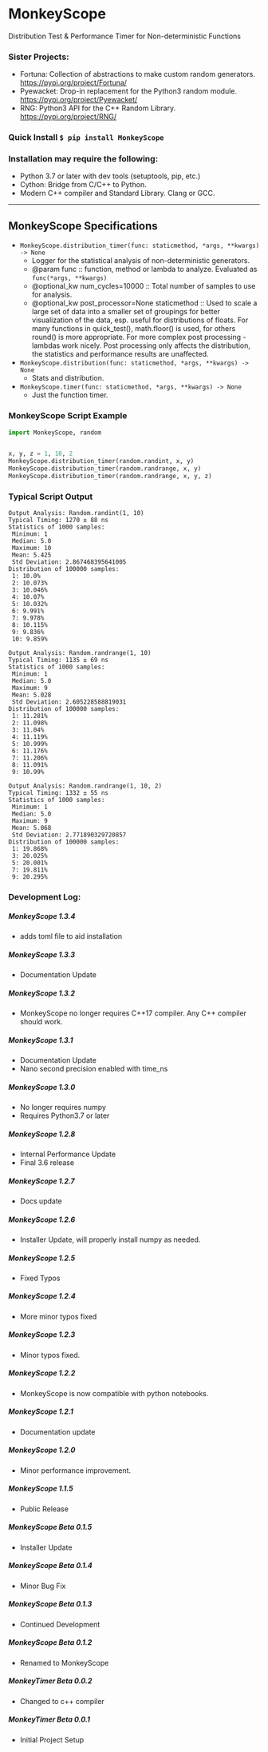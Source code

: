 # MonkeyScope
Distribution Test & Performance Timer for Non-deterministic Functions

### Sister Projects:
- Fortuna: Collection of abstractions to make custom random generators. https://pypi.org/project/Fortuna/
- Pyewacket: Drop-in replacement for the Python3 random module. https://pypi.org/project/Pyewacket/
- RNG: Python3 API for the C++ Random Library. https://pypi.org/project/RNG/


### Quick Install `$ pip install MonkeyScope`


### Installation may require the following:
- Python 3.7 or later with dev tools (setuptools, pip, etc.)
- Cython: Bridge from C/C++ to Python.
- Modern C++ compiler and Standard Library. Clang or GCC.

---

## MonkeyScope Specifications
- `MonkeyScope.distribution_timer(func: staticmethod, *args, **kwargs) -> None`
    - Logger for the statistical analysis of non-deterministic generators.
    - @param func :: function, method or lambda to analyze. Evaluated as `func(*args, **kwargs)`
    - @optional_kw num_cycles=10000 :: Total number of samples to use for analysis.
    - @optional_kw post_processor=None staticmethod :: Used to scale a large set of data into a smaller set of groupings for better visualization of the data, esp. useful for distributions of floats. For many functions in quick_test(), math.floor() is used, for others round() is more appropriate. For more complex post processing - lambdas work nicely. Post processing only affects the distribution, the statistics and performance results are unaffected.
- `MonkeyScope.distribution(func: staticmethod, *args, **kwargs) -> None`
    - Stats and distribution.
- `MonkeyScope.timer(func: staticmethod, *args, **kwargs) -> None`
    - Just the function timer.

### MonkeyScope Script Example
```python
import MonkeyScope, random


x, y, z = 1, 10, 2
MonkeyScope.distribution_timer(random.randint, x, y)
MonkeyScope.distribution_timer(random.randrange, x, y)
MonkeyScope.distribution_timer(random.randrange, x, y, z)
```

### Typical Script Output
```
Output Analysis: Random.randint(1, 10)
Typical Timing: 1270 ± 88 ns
Statistics of 1000 samples:
 Minimum: 1
 Median: 5.0
 Maximum: 10
 Mean: 5.425
 Std Deviation: 2.867468395641005
Distribution of 100000 samples:
 1: 10.0%
 2: 10.073%
 3: 10.046%
 4: 10.07%
 5: 10.032%
 6: 9.991%
 7: 9.978%
 8: 10.115%
 9: 9.836%
 10: 9.859%

Output Analysis: Random.randrange(1, 10)
Typical Timing: 1135 ± 69 ns
Statistics of 1000 samples:
 Minimum: 1
 Median: 5.0
 Maximum: 9
 Mean: 5.028
 Std Deviation: 2.605228588819031
Distribution of 100000 samples:
 1: 11.281%
 2: 11.098%
 3: 11.04%
 4: 11.119%
 5: 10.999%
 6: 11.176%
 7: 11.206%
 8: 11.091%
 9: 10.99%

Output Analysis: Random.randrange(1, 10, 2)
Typical Timing: 1332 ± 55 ns
Statistics of 1000 samples:
 Minimum: 1
 Median: 5.0
 Maximum: 9
 Mean: 5.068
 Std Deviation: 2.771890329720857
Distribution of 100000 samples:
 1: 19.868%
 3: 20.025%
 5: 20.001%
 7: 19.811%
 9: 20.295%
```


### Development Log:

##### MonkeyScope 1.3.4
- adds toml file to aid installation

##### MonkeyScope 1.3.3
- Documentation Update

##### MonkeyScope 1.3.2
- MonkeyScope no longer requires C++17 compiler. Any C++ compiler should work.

##### MonkeyScope 1.3.1
- Documentation Update
- Nano second precision enabled with time_ns

##### MonkeyScope 1.3.0
- No longer requires numpy
- Requires Python3.7 or later

##### MonkeyScope 1.2.8
- Internal Performance Update
- Final 3.6 release

##### MonkeyScope 1.2.7
- Docs update

##### MonkeyScope 1.2.6
- Installer Update, will properly install numpy as needed.

##### MonkeyScope 1.2.5
- Fixed Typos

##### MonkeyScope 1.2.4
- More minor typos fixed

##### MonkeyScope 1.2.3
- Minor typos fixed.

##### MonkeyScope 1.2.2
- MonkeyScope is now compatible with python notebooks.

##### MonkeyScope 1.2.1
- Documentation update

##### MonkeyScope 1.2.0
- Minor performance improvement.

##### MonkeyScope 1.1.5
- Public Release

##### MonkeyScope Beta 0.1.5
- Installer Update

##### MonkeyScope Beta 0.1.4
- Minor Bug Fix

##### MonkeyScope Beta 0.1.3
- Continued Development

##### MonkeyScope Beta 0.1.2
- Renamed to MonkeyScope

##### MonkeyTimer Beta 0.0.2
- Changed to c++ compiler

##### MonkeyTimer Beta 0.0.1
- Initial Project Setup
